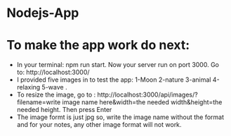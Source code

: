 # Nodejs-App
# To make the app work do next:
- In your terminal: npm run start. Now your server run on port 3000. Go to: http://localhost:3000/
- I provided five images in to test the app: 1-Moon 2-nature 3-animal 4-relaxing 5-wave .
- To resize the image, go to : http://localhost:3000/api/images/?filename=write image name here&width=the needed width&height=the needed height. Then press Enter
- The image formt is just jpg so, write the image name without the format and for your notes, any other image format will not work.
